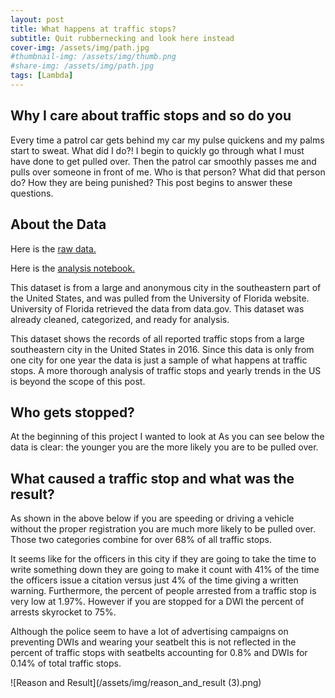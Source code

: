```yaml
---
layout: post
title: What happens at traffic stops?
subtitle: Quit rubbernecking and look here instead
cover-img: /assets/img/path.jpg
#thumbnail-img: /assets/img/thumb.png
#share-img: /assets/img/path.jpg
tags: [Lambda]
---
```

## Why I care about traffic stops and so do you
Every time a patrol car gets behind my car my pulse quickens and my palms start to sweat. What did I do?! I begin to quickly go through what I must have done to get pulled over. Then the patrol car smoothly passes me and pulls over someone in front of me. Who is that person? What did that person do? How they are being punished? This post begins to answer these questions.
## About the Data
Here is the [raw data.](http://users.stat.ufl.edu/~winner/data/trafficstop.csv)

Here is the [analysis notebook.](https://colab.research.google.com/drive/1mkk8PlMwRqNhetWWzT5IobfXga0dMDQ_#scrollTo=FAQhY9vHU9Mz)

This dataset is from a large and anonymous city in the southeastern part of the United States, and was pulled from the University of Florida website. University of Florida retrieved the data from data.gov. This dataset was already cleaned, categorized, and ready for analysis. 

This dataset shows the records of all reported traffic stops from a large southeastern city in the United States in 2016. Since this data is only from one city for one year the data is just a sample of what happens at traffic stops. A more thorough analysis of traffic stops and yearly trends in the US is beyond the scope of this post.
## Who gets stopped?
At the beginning of this project I wanted to look at 
As you can see below the data is clear: the younger you are the more likely you are to be pulled over.

## What caused a traffic stop and what was the result?
As shown in the above below if you are speeding or driving a vehicle without the proper registration you are much more likely to be pulled over. Those two categories combine for over 68% of all traffic stops. 

It seems like for the officers in this city if they are going to take the time to write something down they are going to make it count with 41% of the time the officers issue a citation versus just 4% of the time giving a written warning. Furthermore, the percent of people arrested from a traffic stop is very low at 1.97%. However if you are stopped for a DWI the percent of arrests skyrocket to 75%. 

Although the police seem to have a lot of advertising campaigns on preventing DWIs and wearing your seatbelt this is not reflected in the percent of traffic stops with seatbelts accounting for 0.8% and DWIs for 0.14% of total traffic stops.

![Reason and Result](/assets/img/reason_and_result (3).png)
